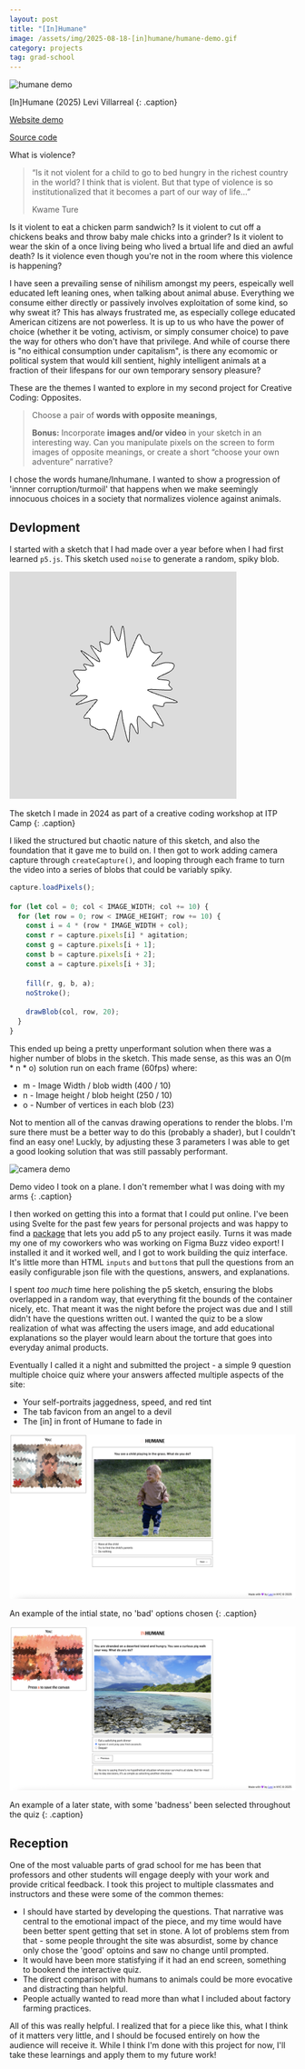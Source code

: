 ```yaml
---
layout: post
title: "[In]Humane"
image: /assets/img/2025-08-18-[in]humane/humane-demo.gif
category: projects
tag: grad-school
---
```



![humane demo](/assets/img/2025-08-18-[in]humane/humane-demo.gif)

[In]Humane (2025) Levi Villarreal
{: .caption}

[Website demo](https://www.leviv.cool/humane)

[Source code](https://github.com/leviv/humane)

What is violence? 

> “Is it not violent for a child to go to bed hungry in the richest country in the world? I think that is violent. But that type of violence is so institutionalized that it becomes a part of our way of life...” 
>
> Kwame Ture

Is it violent to eat a chicken parm sandwich? Is it violent to cut off a chickens beaks and throw baby male chicks into a grinder? Is it violent to wear the skin of a once living being who lived a brtual life and died an awful death? Is it violence even though you're not in the room where this violence is happening?

I have seen a prevailing sense of nihilism amongst my peers, espeically well educated left leaning ones, when talking about animal abuse. Everything we consume either directly or passively involves exploitation of some kind, so why sweat it? This has always frustrated me, as especially college educated American citizens are not powerless. It is up to us who have the power of choice (whether it be voting, activism, or simply consumer choice) to pave the way for others who don't have that privilege. And while of course there is "no eithical consumption under capitalism", is there any ecomomic or political system that would kill sentient, highly intelligent animals at a fraction of their lifespans for our own temporary sensory pleasure?

These are the themes I wanted to explore in my second project for Creative Coding: Opposites.

> Choose a pair of **words with opposite meanings**,
>
> **Bonus:** Incorporate **images and/or video** in your sketch in an interesting way. Can you manipulate pixels on the screen to form images of opposite meanings, or create a short “choose your own adventure” narrative?

I chose the words humane/Inhumane. I wanted to show a progression of 'innner corruption/turmoil' that happens when we make seemingly innocuous choices in a society that normalizes violence against animals.

## Devlopment

I started with a sketch that I had made over a year before when I had first learned `p5.js`. This sketch used `noise` to generate a random, spiky blob.

![blob](/assets/img/2025-08-18-[in]humane/blob.gif)

The sketch I made in 2024 as part of a creative coding workshop at ITP Camp
{: .caption}

I liked the structured but chaotic nature of this sketch, and also the foundation that it gave me to build on. I then got to work adding camera capture through `createCapture()`, and looping through each frame to turn the video into a series of blobs that could be variably spiky.

```javascript
capture.loadPixels();

for (let col = 0; col < IMAGE_WIDTH; col += 10) {
  for (let row = 0; row < IMAGE_HEIGHT; row += 10) {
    const i = 4 * (row * IMAGE_WIDTH + col);
    const r = capture.pixels[i] * agitation;
    const g = capture.pixels[i + 1];
    const b = capture.pixels[i + 2];
    const a = capture.pixels[i + 3];

    fill(r, g, b, a);
    noStroke();

    drawBlob(col, row, 20);
  }
}
```

This ended up being a pretty unperformant solution when there was a higher number of blobs in the sketch. This made sense, as this was an O(m * n * o) solution run on each frame (60fps) where:

- m - Image Width / blob width (400 / 10)
- n - Image height / blob height (250 / 10)
- o - Number of vertices in each blob (23)

Not to mention all of the canvas drawing operations to render the blobs. I'm sure there must be a better way to do this (probably a shader), but I couldn't find an easy one! Luckly, by adjusting these 3 parameters I was able to get a good looking solution that was still passably performant.

![camera demo](/assets/img/2025-08-18-[in]humane/camera-demo.gif)

Demo video I took on a plane. I don't remember what I was doing with my arms
{: .caption}

I then worked on getting this into a format that I could put online. I've been using Svelte for the past few years for personal projects and was happy to find a [package](https://github.com/tonyketcham/p5-svelte) that lets you add p5 to any project easily. Turns it was made my one of my coworkers who was working on Figma Buzz video export! I installed it and it worked well, and I got to work building the quiz interface. It's little more than HTML `inputs` and `button`s that pull the questions from an easily configurable json file with the questions, answers, and explanations.

I spent *too much* time here polishing the p5 sketch, ensuring the blobs overlapped in a random way, that everything fit the bounds of the container nicely, etc. That meant it was the night before the project was due and I still didn't have the questions written out. I wanted the quiz to be a slow realization of what was affecting the users image, and add educational explanations so the player would learn about the torture that goes into everyday animal products. 

Eventually I called it a night and submitted the project - a simple 9 question multiple choice quiz where your answers affected multiple aspects of the site:

- Your self-portraits jaggedness, speed, and red tint
- The tab favicon from an angel to a devil
- The [in] in front of Humane to fade in

![good](/assets/img/2025-08-18-[in]humane/good.png)

An example of the intial state, no 'bad' options chosen
{: .caption}

![evil](/assets/img/2025-08-18-[in]humane/evil.png)

An example of a later state, with some 'badness' been selected throughout the quiz
{: .caption}

## Reception

One of the most valuable parts of grad school for me has been that professors and other students will engage deeply with your work and provide critical feedback. I took this project to multiple classmates and instructors and these were some of the common themes:

- I should have started by developing the questions. That narrative was central to the emotional impact of the piece, and my time would have been better spent getting that set in stone. A lot of problems stem from that - some people throught the site was absurdist, some by chance only chose the 'good' optoins and saw no change until prompted.
- It would have been more statisfying if it had an end screen, something to bookend the interactive quiz.
- The direct comparison with humans to animals could be more evocative and distracting than helpful.
- People actually wanted to read more than what I included about factory farming practices.

All of this was really helpful. I realized that for a piece like this, what I think of it matters very little, and I should be focused entirely on how the audience will receive it. While I think I'm done with this project for now, I'll take these learnings and apply them to my future work!